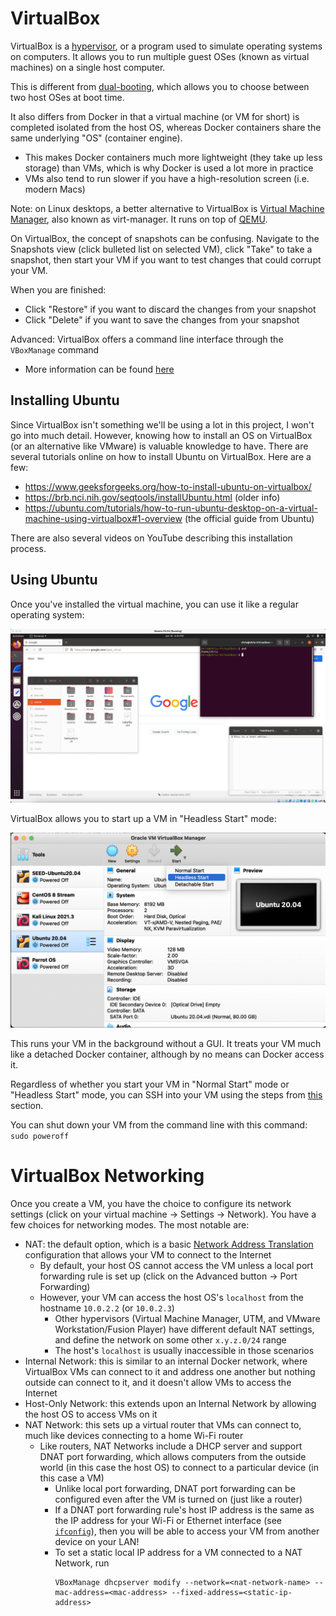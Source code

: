 # VirtualBox

VirtualBox is a [hypervisor](https://en.wikipedia.org/wiki/Hypervisor), or a program used to simulate operating systems on computers. It allows you to run multiple guest OSes (known as virtual machines) on a single host computer.

This is different from [dual-booting](https://www.howtogeek.com/187789/dual-booting-explained-how-you-can-have-multiple-operating-systems-on-your-computer/), which allows you to choose between two host OSes at boot time.

It also differs from Docker in that a virtual machine (or VM for short) is completed isolated from the host OS, whereas Docker containers share the same underlying "OS" (container engine).

- This makes Docker containers much more lightweight (they take up less storage) than VMs, which is why Docker is used a lot more in practice
- VMs also tend to run slower if you have a high-resolution screen (i.e. modern Macs)

Note: on Linux desktops, a better alternative to VirtualBox is [Virtual Machine Manager](https://virt-manager.org/), also known as virt-manager. It runs on top of [QEMU](../qemu).

On VirtualBox, the concept of snapshots can be confusing. Navigate to the Snapshots view (click bulleted list on selected VM), click "Take" to take a snapshot, then start your VM if you want to test changes that could corrupt your VM.

When you are finished:

- Click "Restore" if you want to discard the changes from your snapshot
- Click "Delete" if you want to save the changes from your snapshot

Advanced: VirtualBox offers a command line interface through the `VBoxManage` command

- More information can be found [here](https://www.oracle.com/technical-resources/articles/it-infrastructure/admin-manage-vbox-cli.html)

## Installing Ubuntu

Since VirtualBox isn't something we'll be using a lot in this project, I won't go into much detail. However, knowing how to install an OS on VirtualBox (or an alternative like VMware) is valuable knowledge to have. There are several tutorials online on how to install Ubuntu on VirtualBox. Here are a few:

- https://www.geeksforgeeks.org/how-to-install-ubuntu-on-virtualbox/
- https://brb.nci.nih.gov/seqtools/installUbuntu.html (older info)
- https://ubuntu.com/tutorials/how-to-run-ubuntu-desktop-on-a-virtual-machine-using-virtualbox#1-overview (the official guide from Ubuntu)

There are also several videos on YouTube describing this installation process.

## Using Ubuntu

Once you've installed the virtual machine, you can use it like a regular operating system:

![](../img/ubuntu.png)

VirtualBox allows you to start up a VM in "Headless Start" mode:

![](../img/headless-start.png)

This runs your VM in the background without a GUI. It treats your VM much like a detached Docker container, although by no means can Docker access it.

Regardless of whether you start your VM in "Normal Start" mode or "Headless Start" mode, you can SSH into your VM using the steps from [this](../ssh#ssh-configurations) section.

You can shut down your VM from the command line with this command: `sudo poweroff`

# VirtualBox Networking

Once you create a VM, you have the choice to configure its network settings (click on your virtual machine -> Settings -> Network). You have a few choices for networking modes. The most notable are:

- NAT: the default option, which is a basic [Network Address Translation](https://en.wikipedia.org/wiki/Network_address_translation) configuration that allows your VM to connect to the Internet
    - By default, your host OS cannot access the VM unless a local port forwarding rule is set up (click on the Advanced button -> Port Forwarding)
    - However, your VM can access the host OS's `localhost` from the hostname `10.0.2.2` (or `10.0.2.3`)
        - Other hypervisors (Virtual Machine Manager, UTM, and VMware Workstation/Fusion Player) have different default NAT settings, and define the network on some other `x.y.z.0/24` range
        - The host's `localhost` is usually inaccessible in those scenarios
- Internal Network: this is similar to an internal Docker network, where VirtualBox VMs can connect to it and address one another but nothing outside can connect to it, and it doesn't allow VMs to access the Internet
- Host-Only Network: this extends upon an Internal Network by allowing the host OS to access VMs on it
- NAT Network: this sets up a virtual router that VMs can connect to, much like devices connecting to a home Wi-Fi router
    - Like routers, NAT Networks include a DHCP server and support DNAT port forwarding, which allows computers from the outside world (in this case the host OS) to connect to a particular device (in this case a VM)
        - Unlike local port forwarding, DNAT port forwarding can be configured even after the VM is turned on (just like a router)
        - If a DNAT port forwarding rule's host IP address is the same as the IP address for your Wi-Fi or Ethernet interface (see [`ifconfig`](../terminal-commands#ifconfig)), then you will be able to access your VM from another device on your LAN!
        - To set a static local IP address for a VM connected to a NAT Network, run
            ```
            VBoxManage dhcpserver modify --network=<nat-network-name> --mac-address=<mac-address> --fixed-address=<static-ip-address>
            ```
